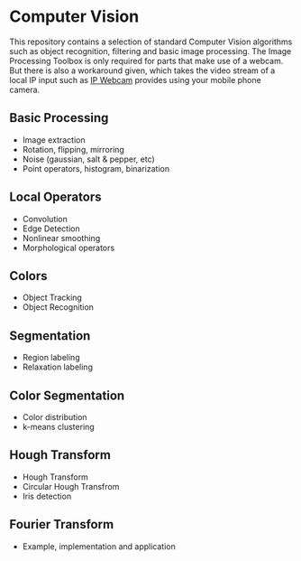 # Computer Vision
This repository contains a selection of standard Computer Vision algorithms such as object recognition, filtering and basic image processing. 
The Image Processing Toolbox is only required for parts that make use of a webcam. But there is also a workaround given, which takes the video stream of a local IP input such as [IP Webcam](https://play.google.com/store/apps/details?id=com.pas.webcam) provides using your mobile phone camera.

## Basic Processing
+ Image extraction
+ Rotation, flipping, mirroring
+ Noise (gaussian, salt & pepper, etc)
+ Point operators, histogram, binarization

## Local Operators
+ Convolution
+ Edge Detection
+ Nonlinear smoothing
+ Morphological operators

## Colors
+ Object Tracking
+ Object Recognition

## Segmentation
+ Region labeling
+ Relaxation labeling

## Color Segmentation
+ Color distribution
+ k-means clustering

## Hough Transform
+ Hough Transform
+ Circular Hough Transfrom
+ Iris detection

## Fourier Transform
+ Example, implementation and application
